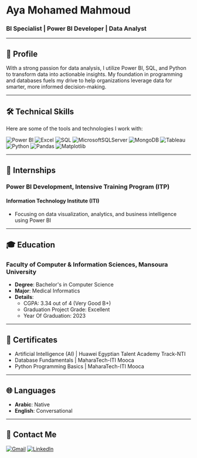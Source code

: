 # Aya Mohamed Mahmoud  
### BI Specialist | Power BI Developer | Data Analyst

---

## 👋 **Profile**  
With a strong passion for data analysis, I utilize Power BI, SQL, and Python to transform data into actionable insights. My foundation in programming and databases fuels my drive to help organizations leverage data for smarter, more informed decision-making.

---

## 🛠️ **Technical Skills**  
Here are some of the tools and technologies I work with:  

![Power BI](https://img.shields.io/badge/PowerBI-F2C811?style=for-the-badge&logo=powerbi&logoColor=black) 
![Excel](https://img.shields.io/badge/Excel-217346?style=for-the-badge&logo=microsoftexcel&logoColor=white) 
![SQL](https://img.shields.io/badge/SQL-4479A1?style=for-the-badge&logo=sql&logoColor=white) 
![MicrosoftSQLServer](https://img.shields.io/badge/Microsoft_SQL_Server-CC2927?style=for-the-badge&logo=microsoft-sql-server&logoColor=white)
![MongoDB](https://img.shields.io/badge/MongoDB-%234ea94b.svg?style=for-the-badge&logo=mongodb&logoColor=white)
![Tableau](https://img.shields.io/badge/Tableau-E97627?style=for-the-badge&logo=tableau&logoColor=white)
![Python](https://img.shields.io/badge/Python-3776AB?style=for-the-badge&logo=python&logoColor=white) 
![Pandas](https://img.shields.io/badge/Pandas-150458?style=for-the-badge&logo=pandas&logoColor=white) 
![Matplotlib](https://img.shields.io/badge/Matplotlib-11557C?style=for-the-badge&logo=matplotlib&logoColor=white)

---

## 💼 **Internships** 

### **Power BI Development, Intensive Training Program (ITP)**
#### **Information Technology Institute (ITI)**
- Focusing on data visualization, analytics, and business intelligence using Power BI

---

## 🎓 **Education**  

### **Faculty of Computer & Information Sciences, Mansoura University**  
- **Degree**: Bachelor's in Computer Science
- **Major**: Medical Informatics
- **Details**:  
  - CGPA: 3.34 out of 4 (Very Good B+)  
  - Graduation Project Grade: Excellent
  - Year Of Graduation:  2023
---

## 📜 **Certificates**  
- Artificial Intelligence (AI) | Huawei Egyptian Talent Academy Track-NTI 
- Database Fundamentals | MaharaTech-ITI Mooca 
- Python Programming Basics | MaharaTech-ITI Mooca


---

## 🌐 **Languages**  
- **Arabic**: Native  
- **English**: Conversational  

---
## 👤 **Contact Me**
[![Gmail](https://img.shields.io/badge/Gmail-D14836?style=for-the-badge&logo=gmail&logoColor=white)](mailto:aya.mohamedd1228@gmail.com)
[![LinkedIn](https://img.shields.io/badge/linkedin-%230077B5.svg?style=for-the-badge&logo=linkedin&logoColor=white)](https://www.linkedin.com/in/aya-mohamedd/)
